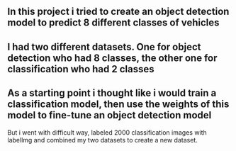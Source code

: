  In this project i tried to create an object detection model to predict 8 different classes of vehicles
---------------------------------------------------------------------------------------------------------------------------------------------------
 I had two different datasets. One for object detection who had 8 classes, the other one for classification who had 2 classes
 ---------------------------------------------------------------------------------------------------------------------------------------------------
 As a starting point i thought like i would train a classification model, then use the weights of this model to fine-tune an object detection model
 ---------------------------------------------------------------------------------------------------------------------------------------------------
 But i went with difficult way, labeled 2000 classification images with labellmg and combined my two datasets to create a new dataset.
